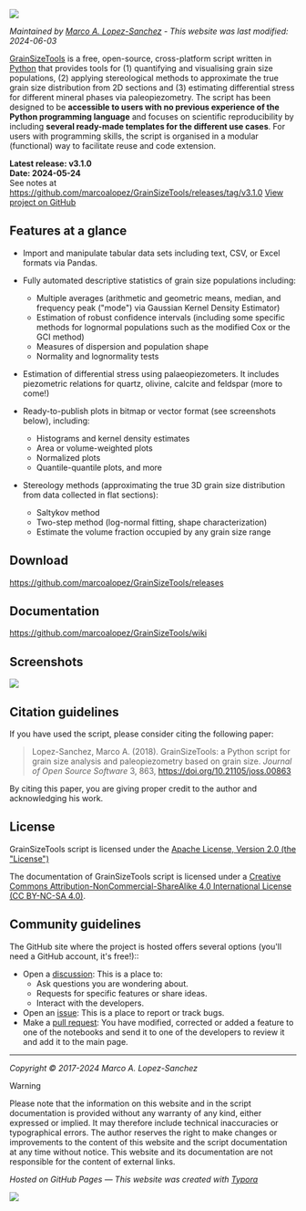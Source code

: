 ![](https://raw.githubusercontent.com/marcoalopez/GrainSizeTools/master/FIGURES/new_header.webp)

_Maintained by [Marco A. Lopez-Sanchez](https://marcoalopez.github.io/) - This website was last modified: 2024-06-03_

[GrainSizeTools](https://doi.org/10.21105/joss.00863) is a free, open-source, cross-platform script written in [Python](https://www.python.org/) that provides tools for (1) quantifying and visualising grain size populations, (2) applying stereological methods to approximate the true grain size distribution from 2D sections and (3) estimating differential stress for different mineral phases via paleopiezometry. The script has been designed to be **accessible to users with no previous experience of the Python programming language** and focuses on scientific reproducibility by including **several ready-made templates for the different use cases**. For users with programming skills, the script is organised in a modular (functional) way to facilitate reuse and code extension.

**Latest release: v3.1.0**  
**Date: 2024-05-24**  
See notes at https://github.com/marcoalopez/GrainSizeTools/releases/tag/v3.1.0
[View project on GitHub](https://github.com/marcoalopez/GrainSizeTools)


## Features at a glance

- Import and manipulate tabular data sets including text, CSV, or Excel formats via Pandas.

- Fully automated descriptive statistics of grain size populations including:

  - Multiple averages (arithmetic and geometric means, median, and frequency peak ("mode") via Gaussian Kernel Density Estimator)
  - Estimation of robust confidence intervals (including some specific methods for lognormal populations such as the modified Cox or the GCI method)
  - Measures of dispersion and population shape
  - Normality and lognormality tests

- Estimation of differential stress using palaeopiezometers. It includes piezometric relations for quartz, olivine, calcite and feldspar (more to come!)

- Ready-to-publish plots in bitmap or vector format (see screenshots below), including:

  - Histograms and kernel density estimates
  - Area or volume-weighted plots
  - Normalized plots
  - Quantile-quantile plots, and more

- Stereology methods (approximating the true 3D grain size distribution from data collected in flat sections):

  - Saltykov method
  - Two-step method (log-normal fitting, shape characterization)
  - Estimate the volume fraction occupied by any grain size range

## Download

https://github.com/marcoalopez/GrainSizeTools/releases  

## Documentation

https://github.com/marcoalopez/GrainSizeTools/wiki

## Screenshots

![](https://raw.githubusercontent.com/marcoalopez/GrainSizeTools/master/FIGURES/screenshots-01.webp)

## Citation guidelines

If you have used the script, please consider citing the following paper:

> Lopez-Sanchez, Marco A. (2018). GrainSizeTools: a Python script for grain size analysis and paleopiezometry based on grain size. *Journal of Open Source Software* 3, 863, https://doi.org/10.21105/joss.00863

By citing this paper, you are giving proper credit to the author and acknowledging his work.

## License

GrainSizeTools script is licensed under the [Apache License, Version 2.0 (the "License")](http://www.apache.org/licenses/LICENSE-2.0)

The documentation of GrainSizeTools script is licensed under a [Creative Commons Attribution-NonCommercial-ShareAlike 4.0 International License (CC BY-NC-SA 4.0)](https://creativecommons.org/licenses/by-nc-sa/4.0/). 

## Community guidelines

The GitHub site where the project is hosted offers several options (you'll need a GitHub account, it's free!)::

- Open a [discussion](https://github.com/marcoalopez/GrainSizeTools/discussions): This is a place to:
  - Ask questions you are wondering about.
  - Requests for specific features or share ideas.
  - Interact with the developers.
- Open an [issue](https://github.com/marcoalopez/GrainSizeTools/issues): This is a place to report or track bugs.
- Make a [pull request](https://github.com/marcoalopez/GrainSizeTools/pulls): You have modified, corrected or added a feature to one of the notebooks and send it to one of the developers to review it and add it to the main page.

---
*Copyright © 2017-2024 Marco A. Lopez-Sanchez*  

> [!WARNING]
> Please note that the information on this website and in the script documentation is provided without any warranty of any kind, either expressed or implied. It may therefore include technical inaccuracies or typographical errors. The author reserves the right to make changes or improvements to the content of this website and the script documentation at any time without notice. This website and its documentation are not responsible for the content of external links. 

*Hosted on GitHub Pages — This website was created with [Typora](https://typora.io/)*

![](https://raw.githubusercontent.com/marcoalopez/GrainSizeTools/master/FIGURES/footer.webp)